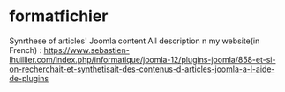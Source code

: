 # formatfichier
Synrthese of articles' Joomla content
All description n my website(in French) : https://www.sebastien-lhuillier.com/index.php/informatique/joomla-12/plugins-joomla/858-et-si-on-recherchait-et-synthetisait-des-contenus-d-articles-joomla-a-l-aide-de-plugins

